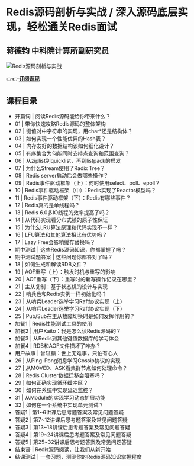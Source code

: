 Redis源码剖析与实战 / 深入源码底层实现，轻松通关Redis面试
===================================

蒋德钧 **中科院计算所副研究员**
------------------

![Redis源码剖析与实战](https://www.geekgay.com/storage/geek/geek_5efa89881b5832fb5b2db36ee88c7e72.jpg)  
  
👉👉[**订阅返现**](https://time.geekbang.org/column/intro/100084301?code=mP355ZCe93X2uxr7ExsM3cWHf09M4GvJo5a8hXYkeMU%3D "Redis源码剖析与实战")  
  
课程目录
----

  
  
- 开篇词 | 阅读Redis源码能给你带来什么？
- 01 | 带你快速攻略Redis源码的整体架构
- 02 | 键值对中字符串的实现，用char\*还是结构体？
- 03 | 如何实现一个性能优异的Hash表？
- 04 | 内存友好的数据结构该如何细化设计？
- 05 | 有序集合为何能同时支持点查询和范围查询？
- 06 | 从ziplist到quicklist，再到listpack的启发
- 07 | 为什么Stream使用了Radix Tree？
- 08 | Redis server启动后会做哪些操作？
- 09 | Redis事件驱动框架（上）：何时使用select、poll、epoll？
- 10 | Redis事件驱动框架（中）：Redis实现了Reactor模型吗？
- 11 | Redis事件驱动框架（下）：Redis有哪些事件？
- 12 | Redis真的是单线程吗？
- 13 | Redis 6.0多IO线程的效率提高了吗？
- 14 | 从代码实现看分布式锁的原子性保证
- 15 | 为什么LRU算法原理和代码实现不一样？
- 16 | LFU算法和其他算法相比有优势吗？
- 17 | Lazy Free会影响缓存替换吗？
- 期中测试 | 这些Redis源码知识，你都掌握了吗？
- 期中测试题答案 | 这些问题你都答对了吗？
- 18 | 如何生成和解读RDB文件？
- 19 | AOF重写（上）：触发时机与重写的影响
- 20 | AOF重写（下）：重写时的新写操作记录在哪里？
- 21 | 主从复制：基于状态机的设计与实现
- 22 | 哨兵也和Redis实例一样初始化吗？
- 23 | 从哨兵Leader选举学习Raft协议实现（上）
- 24 | 从哨兵Leader选举学习Raft协议实现（下）
- 25 | Pub/Sub在主从故障切换时是如何发挥作用的？
- 加餐1 | Redis性能测试工具的使用
- 加餐2 | 用户Kaito：我是怎么读Redis源码的？
- 加餐3 | 从Redis到其他键值数据库的学习体会
- 加餐4 | RDB和AOF文件损坏了咋办？
- 用户故事 | 曾轼麟：世上无难事，只怕有心人
- 26 | 从Ping-Pong消息学习Gossip协议的实现
- 27 | 从MOVED、ASK看集群节点如何处理命令？
- 28 | Redis Cluster数据迁移会阻塞吗？
- 29 | 如何正确实现循环缓冲区？
- 30 | 如何在系统中实现延迟监控？
- 31 | 从Module的实现学习动态扩展功能
- 32 | 如何在一个系统中实现单元测试？
- 答疑1 | 第1~6讲课后思考题答案及常见问题答疑
- 答疑2 | 第7~12讲课后思考题答案及常见问题答疑
- 答疑3 | 第13~18讲课后思考题答案及常见问题答疑
- 答疑4 | 第19~24讲课后思考题答案及常见问题答疑
- 答疑5 | 第25~32讲课后思考题答案及常见问题答疑
- 结束语 | Redis源码阅读，让我们从新开始
- 结课测试 | 一套习题，测测你的Redis源码知识掌握程度
